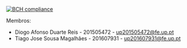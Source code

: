 [![BCH compliance](https://bettercodehub.com/edge/badge/TiagoJoseMagalhaes/LPOO1617_T5G4?branch=AndroidProject&token=2599360d9ec3b850fd8e80383b4d93a7224027a1)](https://bettercodehub.com/)

Membros:

- Diogo	Afonso	Duarte	Reis - 201505472 - up201505472@fe.up.pt
- Tiago	Jose	Sousa	Magalhães - 201607931 - up201607931@fe.up.pt
